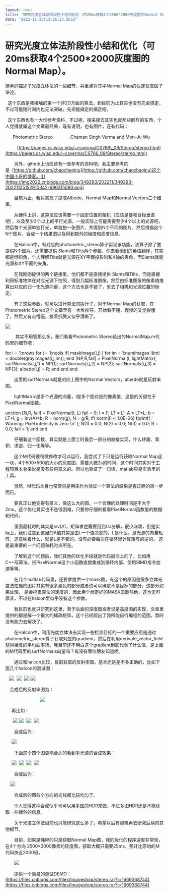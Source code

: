 ```yaml
---
layout: post
title: "研究光度立体法阶段性小结和优化（可20ms获取4个2500*2000灰度图的Normal Map）。"
date: "2022-11-25T13:26:23.265Z"
---
```

研究光度立体法阶段性小结和优化（可20ms获取4个2500\*2000灰度图的Normal Map）。
===================================================

简单的描述了光度立体法的一些细节，并重点对其中Normal Map的快速获取做了讲述。

  这个东西是我接触的第一个非2D方面的算法，到目前为止其实也没有完全搞定，不过可能短时间内也无法突破。先把能搞定的搞定吧。

  这个东西也有一大堆参考资料，不过呢，搜来搜去其实也就那些同样的东西，个人觉得就属这个文章最经典，既有说明，也有图片，还有代码：

      Photometric Stereo　　　　Chaman Singh Verma and Mon-Ju Wu

　      [https://pages.cs.wisc.edu/~csverma/CS766\_09/Stereo/stereo.html](https://pages.cs.wisc.edu/~csverma/CS766_09/Stereo/stereo.html)

　　另外，github上也应该有一些参考的资料吧，我主要参考的是  [https://github.com/chaochaojnu](https://github.com/chaochaojnu)这个中国小哥的博客。![](https://img2022.cnblogs.com/blog/349293/202211/349293-20221125152910342-696315080.png)

　　目前为止，我只实现了提取Albedo、Normal Map和Normal Vectors三个结果。

　　从硬件上讲，这算法应该需要一个固定位置的相机（应该是要和目标垂直吧），以及至少3个以上的平行光源，一般实际上可能需要至少4个以上的光源吧，然后每个光源单独打光，单独拍一张图片，共得到N个不同的图片，然后根据这个N个图片，合成一个结果图以及得到额外的梯度和高度信息。 

　　在Halcon中，有对应的photometric\_stereo算子实现该功能，该算子除了要提供N个图片，还需要提供 Slants和Tilts两个参数，你去看他们的英语翻译，其实都是倾斜角，个人理解Tilts就是光源在XY平面投影时和X轴的夹角，而Slants就是光源和XY平面的夹角。 

　　在我刚刚提供的两个链接里，他们都不是直接提供 Slants和Tilts，而是直接利用标准物体在对应光源下拍照，得到几幅标准图像，然后由标准图像的像素值推算出对应的归一化光源向量，这个方法也是不错了，省去了相机和光源位置的标定。

　　有了这些参数，就可以进行算法的执行了，对于Normal Map的获取，在Photometric Stereo这个文章里有一大堆推导，开始看不懂，慢慢的又觉得懂了，然后又有点懵逼，接着折腾又似乎清晰了。

![](https://img2022.cnblogs.com/blog/349293/202211/349293-20221125161601766-404573306.png)

 　　其实不用管那么多，我们看看Photometric Stereo给出的NormalMap.m代码里的细节吧：

   for i = 1:nrows
        for j = 1:ncols
            if( maskImage(i,j) ) 
            for im = 1:numImages
                I(im) \= double(grayimages(i,j,im));
                end
            \[NP,R,fail\] \= PixelNormal(I, lightMatrix);
            surfNormals(i,j,1) =  NP(1);
            surfNormals(i,j,2) =  NP(2);
            surfNormals(i,j,3) =  NP(3);
            albedo(i,j)        \= R;
            end
        end
   end

　　这里的surfNormals就是对应上图中的Normal Vectors，albedo就是反射率图。

　　lightMatrix是多个光源的向量，I是多个图对应的像素值，这里的关键在于PixelNormal函数。 

unction \[N,R, fail\] = PixelNormal(I, L)
   fail \= 0;
   I  \= I';
   LT = L';
   A  = LT\*L;
   b  \= LT\*I;
   g  \= inv(A)\*b;
   R  \= norm(g);
   N  \= g/R;
   if( norm(I) < 1.0E-06) 
       fprintf( ' Warning: Pixel intensity is zero \\n' );
       N(1) = 0.0;
       N(2) = 0.0;
       N(3) = 0.0;
       R    \= 0.0;
       fail \= 1;
   end
end

　　仔细看这个函数，其实就是上面工时最后一部分的直接实现，什么转置、乘积、求逆、归一化等等。 

       这个M代码要稍微修改才可以运行，我尝试了下只是运行获取Normal Map这一块，4个500\*500的大小的灰度图，需要大概2s的时间，这个时间其实对于工程项目本身来说是没有任何意义的。所以也验证了一句话，matlab只是实验里的工具。 

       当然，M代码本身也常常只是用来作为验证一个算法的结果是否正确的第一步而已。 

　　要真正让他变得有意义，像这么大的图，一个合理的处理时间是不大于2ms，这个优化其实也不是很困难，只要你仔细的看看PixelNormal函数里的数据和代码。 

　　里面最耗时的其实是inv(A)，矩阵求逆需要用到LU分解，很少麻烦，但是实际上，我们注意到这里的A值其实是由L一个值决定的，L是什么，是光源的向量矩阵，这意味着什么，就是L是不变的。没有必要每次在循环里计算矩阵的逆的。 这是最重要的一个问题和耗时点所在。

　　了解到这个问题后，我们其他的优化手段就是代码层次上的了，比如用C++写算法、把PixelNormal这个小函数直接集成到循环内部、使用SIMD指令加速等等。 

　　在几个matlab代码里，还要求提供一个mask图，有这个的原因是很多立体光度法拍摄的图片其实有很多黑色的部分或者说可以确定不是目标的部分，这部分如果处理， 是会拖累算法的速度的，因此用个标定好的MASK去删除他，这也无可厚非，不过在halcon里似乎没有这个参数。 

　　我目前也就只研究到这里，至于后面的深度图或者说是高度图的实现，文章里提供的都是解一个很大的稀疏矩阵，这个已经超出了我所能自行编程的范围。暂时没有能力去解决了。

       在Halcon中，利用光度立体法去实现一些检测目标的一个重要应用是通过photometric\_stereo算子获取对应的gradient，然后在利用derivate\_vector\_field 获得梯度的平均曲率场，我目前还不明白这个gradient到底代表了什么值，是上面的M代码里的surfNormals向量吗？有没有哪位朋友知道呢。

　　通过和halcon比较，目前获取的反射率图，基本还是差不多正确的，比如下面几个halcon的测试图：

   ![](https://img2022.cnblogs.com/blog/349293/202211/349293-20221125165058837-176595493.png)  ![](https://img2022.cnblogs.com/blog/349293/202211/349293-20221125165106334-1529842672.png)  ![](https://img2022.cnblogs.com/blog/349293/202211/349293-20221125165138176-947444557.png) ![](https://img2022.cnblogs.com/blog/349293/202211/349293-20221125165215971-450179887.png)

　合成后的反射率图为：

                            ![](https://img2022.cnblogs.com/blog/349293/202211/349293-20221125165412244-1564864066.png)

     再比如：

      ![](https://img2022.cnblogs.com/blog/349293/202211/349293-20221125165553908-1400997873.png) ![](https://img2022.cnblogs.com/blog/349293/202211/349293-20221125165610618-534804401.png)  ![](https://img2022.cnblogs.com/blog/349293/202211/349293-20221125165624921-599864246.png)  ![](https://img2022.cnblogs.com/blog/349293/202211/349293-20221125165638920-2128303578.png)

　　合成后为：

     ![](https://img2022.cnblogs.com/blog/349293/202211/349293-20221125165659001-1209927920.png)

　　下面这个四个图更能合适的看到多光源的合成效果：

     ![](https://img2022.cnblogs.com/blog/349293/202211/349293-20221125170121368-880982321.png)  ![](https://img2022.cnblogs.com/blog/349293/202211/349293-20221125170134661-1713458927.png)  ![](https://img2022.cnblogs.com/blog/349293/202211/349293-20221125170147801-1058800276.png)  ![](https://img2022.cnblogs.com/blog/349293/202211/349293-20221125170200580-1770717414.png)

　　合成后为：

    ![](https://img2022.cnblogs.com/blog/349293/202211/349293-20221125170251407-1216735054.png)

　　合成后的图各个方向的光线都比较均匀了。

       个人觉得这种合成似乎也可以用多图的HDR来做，不过多图HDR还是不能获取一些额外的信息。

　　关于光度立体法目前也只能研究这么多了。希望以后有契机再去研究后续的其他细节。 

　　目前，如果是纯粹的只是获取Normal Map图，我的优化的程序速度非常快，在4个方向 2500\*2000像素的灰度图，获取大概只需要25ms，预计比原始的M代码快近2000倍。

　　![](https://img2022.cnblogs.com/blog/349293/202211/349293-20221125171744366-1580531334.png)

　　提供一个简易的测试DEMO：[https://files.cnblogs.com/files/Imageshop/stereo.rar?t=1669368744](https://files.cnblogs.com/files/Imageshop/stereo.rar?t=1669368744)